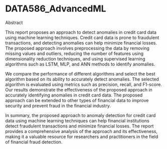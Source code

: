 # DATA586_AdvancedML

Abstract

This report proposes an approach to detect anomalies in credit card data using machine learning techniques. Credit card data is prone to fraudulent transactions, and detecting anomalies can help minimize financial losses. The proposed approach involves preprocessing the data by removing missing values and outliers, reducing the number of features using dimensionality reduction techniques, and using supervised learning algorithms such as LSTM, MLP, and ANN methods to identify anomalies.

We compare the performance of different algorithms and select the best algorithm based on its ability to accurately detect anomalies. The selected algorithm is evaluated using metrics such as precision, recall, and F1-score. Our results demonstrate the effectiveness of the proposed approach in accurately identifying anomalies in credit card data. The proposed approach can be extended to other types of financial data to improve security and prevent fraud in the financial industry.

In summary, the proposed approach to anomaly detection for credit card data using machine learning techniques can help financial institutions detect fraudulent transactions and minimize financial losses. The report provides a comprehensive analysis of the approach and its effectiveness, making it a valuable resource for researchers and practitioners in the field of financial fraud detection.

